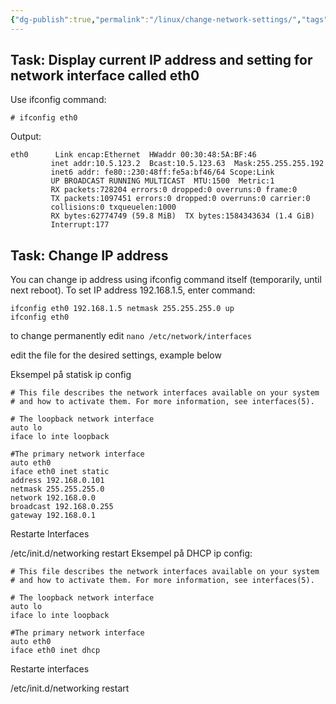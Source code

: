 ```yaml
---
{"dg-publish":true,"permalink":"/linux/change-network-settings/","tags":["public","linux","networking"],"noteIcon":"1","created":"","updated":""}
---
```



## Task: Display current IP address and setting for network interface called eth0

Use ifconfig command:

`# ifconfig eth0`

Output:
```
eth0      Link encap:Ethernet  HWaddr 00:30:48:5A:BF:46
         inet addr:10.5.123.2  Bcast:10.5.123.63  Mask:255.255.255.192
         inet6 addr: fe80::230:48ff:fe5a:bf46/64 Scope:Link
         UP BROADCAST RUNNING MULTICAST  MTU:1500  Metric:1
         RX packets:728204 errors:0 dropped:0 overruns:0 frame:0
         TX packets:1097451 errors:0 dropped:0 overruns:0 carrier:0
         collisions:0 txqueuelen:1000
         RX bytes:62774749 (59.8 MiB)  TX bytes:1584343634 (1.4 GiB)
         Interrupt:177
```
## Task: Change IP address

You can change ip address using ifconfig command itself (temporarily, until next reboot). To set IP address 192.168.1.5, enter command:
```
ifconfig eth0 192.168.1.5 netmask 255.255.255.0 up
ifconfig eth0
```
to change permanently edit
`nano /etc/network/interfaces`

edit the file for the desired settings, example below

Eksempel på statisk ip config
```
# This file describes the network interfaces available on your system
# and how to activate them. For more information, see interfaces(5).

# The loopback network interface
auto lo
iface lo inte loopback

#The primary network interface
auto eth0
iface eth0 inet static
address 192.168.0.101
netmask 255.255.255.0
network 192.168.0.0
broadcast 192.168.0.255
gateway 192.168.0.1
```
Restarte Interfaces

/etc/init.d/networking restart
Eksempel på DHCP ip config:

```
# This file describes the network interfaces available on your system
# and how to activate them. For more information, see interfaces(5).

# The loopback network interface
auto lo
iface lo inte loopback

#The primary network interface
auto eth0
iface eth0 inet dhcp
```
Restarte interfaces

/etc/init.d/networking restart

